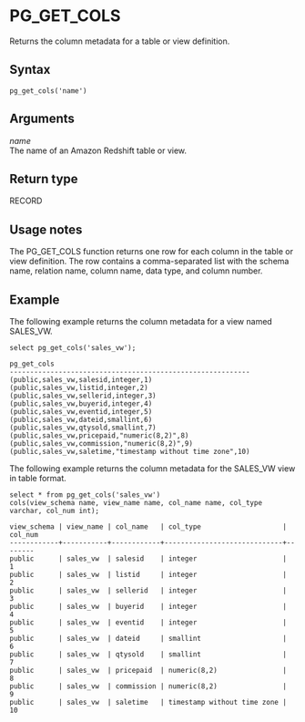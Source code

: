 # PG\_GET\_COLS<a name="PG_GET_COLS"></a>

Returns the column metadata for a table or view definition\.

## Syntax<a name="PG_GET_COLS-synopsis"></a>

```
pg_get_cols('name')
```

## Arguments<a name="PG_GET_COLS-arguments"></a>

 *name*   
The name of an Amazon Redshift table or view\.

## Return type<a name="PG_GET_COLS-return-type"></a>

RECORD

## Usage notes<a name="PG_GET_COLS-usage-notes"></a>

The PG\_GET\_COLS function returns one row for each column in the table or view definition\. The row contains a comma\-separated list with the schema name, relation name, column name, data type, and column number\. 

## Example<a name="PG_GET_COLS-example"></a>

The following example returns the column metadata for a view named SALES\_VW\.

```
select pg_get_cols('sales_vw');

pg_get_cols                                                
-----------------------------------------------------------
(public,sales_vw,salesid,integer,1)                        
(public,sales_vw,listid,integer,2)                         
(public,sales_vw,sellerid,integer,3)                       
(public,sales_vw,buyerid,integer,4)                        
(public,sales_vw,eventid,integer,5)                        
(public,sales_vw,dateid,smallint,6)                        
(public,sales_vw,qtysold,smallint,7)                       
(public,sales_vw,pricepaid,"numeric(8,2)",8)               
(public,sales_vw,commission,"numeric(8,2)",9)              
(public,sales_vw,saletime,"timestamp without time zone",10)
```

The following example returns the column metadata for the SALES\_VW view in table format\.

```
select * from pg_get_cols('sales_vw') 
cols(view_schema name, view_name name, col_name name, col_type varchar, col_num int);

view_schema | view_name | col_name   | col_type                    | col_num
------------+-----------+------------+-----------------------------+--------
public      | sales_vw  | salesid    | integer                     |       1
public      | sales_vw  | listid     | integer                     |       2
public      | sales_vw  | sellerid   | integer                     |       3
public      | sales_vw  | buyerid    | integer                     |       4
public      | sales_vw  | eventid    | integer                     |       5
public      | sales_vw  | dateid     | smallint                    |       6
public      | sales_vw  | qtysold    | smallint                    |       7
public      | sales_vw  | pricepaid  | numeric(8,2)                |       8
public      | sales_vw  | commission | numeric(8,2)                |       9
public      | sales_vw  | saletime   | timestamp without time zone |      10
```

